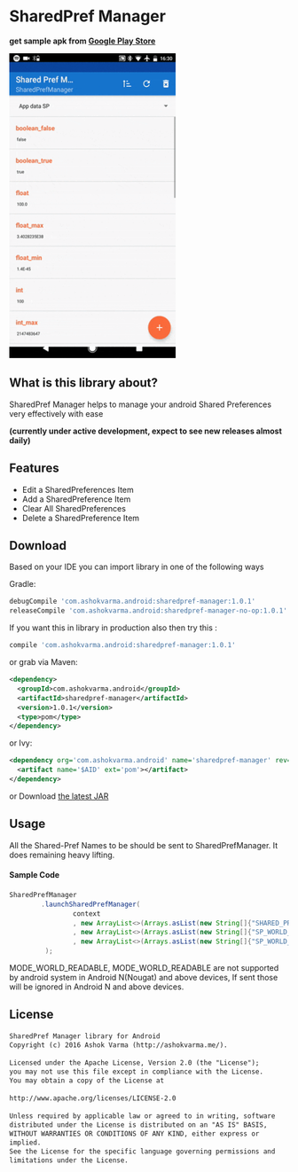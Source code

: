 # SharedPref Manager

**get sample apk from [Google Play Store][googlePlayStoreLink]**

<img src="https://raw.githubusercontent.com/Ashok-Varma/SharedPrefManager/master/sharedpref_320_5_compressed.gif" width="300" height="550" />

## What is this library about?
SharedPref Manager helps to manage your android Shared Preferences very effectively with ease

**(currently under active development, expect to see new releases almost daily)**

## Features

* Edit a SharedPreferences Item
* Add a SharedPreference Item
* Clear All SharedPreferences
* Delete a SharedPreference Item

## Download

Based on your IDE you can import library in one of the following ways

Gradle:
```groovy
debugCompile 'com.ashokvarma.android:sharedpref-manager:1.0.1'
releaseCompile 'com.ashokvarma.android:sharedpref-manager-no-op:1.0.1'
```
If you want this in library in production also then try this : 
```groovy
compile 'com.ashokvarma.android:sharedpref-manager:1.0.1'
```


or grab via Maven:
```xml
<dependency>
  <groupId>com.ashokvarma.android</groupId>
  <artifactId>sharedpref-manager</artifactId>
  <version>1.0.1</version>
  <type>pom</type>
</dependency>
```

or Ivy:
```xml
<dependency org='com.ashokvarma.android' name='sharedpref-manager' rev='1.0.1'>
  <artifact name='$AID' ext='pom'></artifact>
</dependency>
```

or Download [the latest JAR][mavenAarDownload]


## Usage

All the Shared-Pref Names to be should be sent to SharedPrefManager. It does remaining heavy lifting.
#### Sample Code
```java
SharedPrefManager
        .launchSharedPrefManager(
                context
                , new ArrayList<>(Arrays.asList(new String[]{"SHARED_PREF_1_PRIVATE", "SHARED_PREF_2_PRIVATE"}))// All your MODE_PRIVATE shared Shared Preference names, Null if None
                , new ArrayList<>(Arrays.asList(new String[]{"SP_WORLD_READ"}))//All your MODE_WORLD_READABLE Shared Preference Names, Null if None
                , new ArrayList<>(Arrays.asList(new String[]{"SP_WORLD_WRITE"}))//All your MODE_WORLD_READABLE Shared Preference Names, Null if None
         );
```
MODE_WORLD_READABLE, MODE_WORLD_READABLE are not supported by android system in Android N(Nougat) and above devices, If sent those will be ignored in Android N and above devices.

## License

```
SharedPref Manager library for Android
Copyright (c) 2016 Ashok Varma (http://ashokvarma.me/).

Licensed under the Apache License, Version 2.0 (the "License");
you may not use this file except in compliance with the License.
You may obtain a copy of the License at

http://www.apache.org/licenses/LICENSE-2.0

Unless required by applicable law or agreed to in writing, software
distributed under the License is distributed on an "AS IS" BASIS,
WITHOUT WARRANTIES OR CONDITIONS OF ANY KIND, either express or implied.
See the License for the specific language governing permissions and
limitations under the License.
```
[mavenAarDownload]: https://repo1.maven.org/maven2/com/ashokvarma/android/sharedpref-manager/1.0.1/sharedpref-manager-1.0.1.aar
[googlePlayStoreLink]: https://play.google.com/store/apps/details?id=com.ashokvarma.sharedprefmanager.sample
